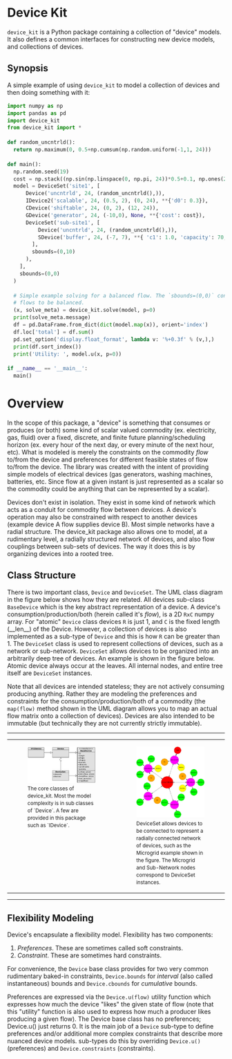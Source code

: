 

# Device Kit
`device_kit` is a Python package containing a collection of "device" models. It also defines a common interfaces for constructing new device models, and collections of devices.

## Synopsis
A simple example of using `device_kit` to model a collection of devices and then doing something with it:

```python
import numpy as np
import pandas as pd
import device_kit
from device_kit import *

def random_uncntrld():
  return np.maximum(0, 0.5+np.cumsum(np.random.uniform(-1,1, 24)))

def main():
  np.random.seed(19)
  cost = np.stack((np.sin(np.linspace(0, np.pi, 24))*0.5+0.1, np.ones(24)*0.001, np.zeros(24)), axis=1)
  model = DeviceSet('site1', [
      Device('uncntrld', 24, (random_uncntrld(),)),
      IDevice2('scalable', 24, (0.5, 2), (0, 24), **{'d0': 0.3}),
      CDevice('shiftable', 24, (0, 2), (12, 24)),
      GDevice('generator', 24, (-10,0), None, **{'cost': cost}),
      DeviceSet('sub-site1', [
          Device('uncntrld', 24, (random_uncntrld(),)),
          SDevice('buffer', 24, (-7, 7), **{ 'c1': 1.0, 'capacity': 70, 'sustainment': 1, 'efficiency': 0.975})
        ],
        sbounds=(0,10)
      ),
    ],
    sbounds=(0,0)
  )

  # Simple example solving for a balanced flow. The `sbounds=(0,0)` constraint on the 'site1' model forces the
  # flows to be balanced.
  (x, solve_meta) = device_kit.solve(model, p=0)
  print(solve_meta.message)
  df = pd.DataFrame.from_dict(dict(model.map(x)), orient='index')
  df.loc['total'] = df.sum()
  pd.set_option('display.float_format', lambda v: '%+0.3f' % (v,),)
  print(df.sort_index())
  print('Utility: ', model.u(x, p=0))

if __name__ == '__main__':
  main()
```

# Overview
In the scope of this package, a "device" is something that consumes or produces (or both) some kind of scalar valued commodity (ex. electricity, gas, fluid) over a fixed, discrete, and finite future planning/scheduling horizon (ex. every hour of the next day, or every minute of the next hour, etc). What is modeled is merely the constraints on the commodity *flow* to/from the device and preferences for different feasible states of flow to/from the device. The library was created with the intent of providing simple models of electrical devices (gas generators, washing machines, batteries, etc. Since flow at a given instant is just represented as a scalar so the commodity could be anything that can be represented by a scalar).

Devices don't exist in isolation. They exist in some kind of network which acts as a conduit for commodity flow between devices. A device's operation may also be constrained with respect to another devices (example device A flow supplies device B). Most simple networks have a radial structure. The device_kit package also allows one to model, at a rudimentary level, a radially structured network of devices, and also flow couplings between sub-sets of devices. The way it does this is by organizing devices into a rooted tree.

## Class Structure
There is two important class, `Device` and `DeviceSet`. The UML class diagram in the figure below shows how they are related. All devices sub-class `BaseDevice` which is the key abstract representation of a device. A device's consumption/production/both (herein called it's *flow*), is a 2D `RxC` numpy array. For "atomic" `Device` class devices `R` is just 1, and `C` is the fixed length (\_\_len\_\_) of the Device. However, a collection of devices is also implemented as a sub-type of `Device` and this is how `R` can be greater than 1. The `DeviceSet` class is used to represent collections of devices, such as a network or sub-network. `DeviceSet` allows devices to be organized into an arbitrarily deep tree of devices. An example is shown in the figure below. Atomic device always occur at the leaves. All internal nodes, and entire tree itself are `DeviceSet` instances.

Note that all devices are intended stateless; they are not actively consuming producing anything. Rather they are modeling the preferences and constraints for the consumption/production/both of a commodity (the `map(flow)` method shown in the UML diagram allows you to map an actual flow matrix onto a collection of devices). Devices are also intended to be immutable (but technically they are not currently strictly immutable).

---

<table>
  <tr>
    <td width="50%" style="vertical-align: top;">
        <figure>
            <a name='f1'><img width='460px' name='f1' src='docs/img/uml-cd.png'/></a><br/>
            <small>The core classes of device_kit. Most the model complexity is in sub classes of `Device`. A few are provided in this package such as `IDevice`. </small>
        </figure>
    </td>
    <td width="50%" style="vertical-align: top;">
        <figure>
            <a name='f2'><img width='460px' name='f2' src='docs/img/tree-of-smart-homes-op-e-phys.jpg'/></a><br/>
            <small>DeviceSet allows devices to be connected to represent a radially connected network of devices, such as the Microgrid example shown in the figure. The Microgrid and Sub-Network nodes correspond to DeviceSet instances.</small>
        </figure>
    </td>
  </tr>
</table>


---

## Flexibility Modeling
Device's encapsulate a flexibility model. Flexibility has two components:

  1. *Preferences*. These are sometimes called soft constraints.
  2. *Constraint*. These are sometimes hard constraints.

For convenience, the `Device` base class provides for two very common rudimentary baked-in constraints, `Device.bounds` for *interval* (also called instantaneous) bounds and `Device.cbounds` for *cumulative* bounds.



Preferences are expressed via the `Device.u(flow)` utility function which expresses how much the device "likes" the given state of flow (note that this "utility" function is also used to express how much a producer likes producing a given flow). The Device base class has no preferences; Device.u() just returns 0. It is the main job of a `Device` sub-type to define preferences and/or additional more complex constraints that describe more nuanced device models. sub-types do this by overriding `Device.u()` (preferences) and `Device.constraints` (constraints).